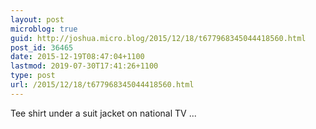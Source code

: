 ```yaml
---
layout: post
microblog: true
guid: http://joshua.micro.blog/2015/12/18/t677968345044418560.html
post_id: 36465
date: 2015-12-19T08:47:04+1100
lastmod: 2019-07-30T17:41:26+1100
type: post
url: /2015/12/18/t677968345044418560.html
---
```

Tee shirt under a suit jacket on national TV ...
